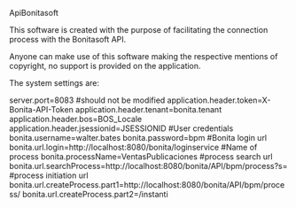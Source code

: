 ApiBonitasoft


This software is created with the purpose of facilitating the connection process with the Bonitasoft API.

Anyone can make use of this software making the respective mentions of copyright, no support is provided on the application.


The system settings are:


server.port=8083
#should not be modified
application.header.token=X-Bonita-API-Token
application.header.tenant=bonita.tenant
application.header.bos=BOS_Locale
application.header.jsessionid=JSESSIONID
#User credentials
bonita.username=walter.bates
bonita.password=bpm
#Bonita login url
bonita.url.login=http://localhost:8080/bonita/loginservice
#Name of process
bonita.processName=VentasPublicaciones
#process search url
bonita.url.searchProcess=http://localhost:8080/bonita/API/bpm/process?s=
#process initiation url
bonita.url.createProcess.part1=http://localhost:8080/bonita/API/bpm/process/
bonita.url.createProcess.part2=/instanti